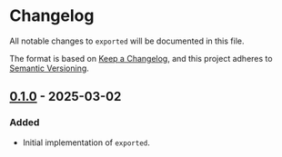 # Changelog
All notable changes to `exported` will be documented in this file.

The format is based on [Keep a Changelog](https://keepachangelog.com/en/1.1.0/),
and this project adheres to [Semantic Versioning](https://semver.org/spec/v2.0.0.html).

## [0.1.0] - 2025-03-02
### Added
- Initial implementation of `exported`.

[0.1.0]: https://github.com/jnnkmsr/exported/releases/tag/exported-v0.1.0
